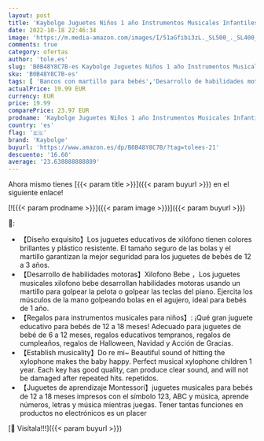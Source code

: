 ```yaml
---
layout: post
title: 'Kaybolge Juguetes Niños 1 año Instrumentos Musicales Infantiles Xilofono Bebe Juguetes 6-12 Meses Juguetes Bebé 12-18 Meses Regalos Bebes 1 Año De Cumpleaños De Navidad para Niños'
date: 2022-10-18 22:46:34
image: 'https://m.media-amazon.com/images/I/51aGfibi3zL._SL500_._SL400_.jpg'
comments: true
category: ofertas
author: 'tole.es'
slug: 'B0B48Y8C7B-es Kaybolge Juguetes Niños 1 año Instrumentos Musicales...'
sku: 'B0B48Y8C7B-es'
tags: [ 'Bancos con martillo para bebés','Desarrollo de habilidades motoras','Juguetes','Juguetes para Bebés y primera infancia','Juguetes y juegos','kaybolge','navidad','🇪🇸', ]
actualPrice: 19.99 EUR
currency: EUR
price: 19.99
comparePrice: 23.97 EUR
prodname: 'Kaybolge Juguetes Niños 1 año Instrumentos Musicales Infantiles Xilofono Bebe Juguetes 6-12 Meses Juguetes Bebé 12-18 Meses Regalos Bebes 1 Año De Cumpleaños De Navidad para Niños'
country: 'es'
flag: '🇪🇸'
brand: 'Kaybolge'
buyurl: 'https://www.amazon.es/dp/B0B48Y8C7B/?tag=tolees-21'
descuento: '16.60'
average: '23.638888888889'
---
```


Ahora mismo tienes [{{< param title >}}]({{< param buyurl >}}) en el siguiente enlace!

[![{{< param prodname >}}]({{< param image >}})]({{< param buyurl >}})

🔎:

- 【Diseño exquisito】Los juguetes educativos de xilófono tienen colores brillantes y plástico resistente. El tamaño seguro de las bolas y el martillo garantizan la mejor seguridad para los juguetes de bebés de 12 a 3 años.
- 【Desarrollo de habilidades motoras】Xilofono Bebe ，Los juguetes musicales xilofono bebe desarrollan habilidades motoras usando un martillo para golpear la pelota o golpear las teclas del piano. Ejercita los músculos de la mano golpeando bolas en el agujero, ideal para bebés de 1 año.
- 【Regalos para instrumentos musicales para niños】: ¡Qué gran juguete educativo para bebés de 12 a 18 meses! Adecuado para juguetes de bebé de 6 a 12 meses, regalos educativos tempranos, regalos de cumpleaños, regalos de Halloween, Navidad y Acción de Gracias.
- 【Establish musicality】Do re mi~ Beautiful sound of hitting the xylophone makes the baby happy. Perfect musical xylophone children 1 year. Each key has good quality, can produce clear sound, and will not be damaged after repeated hits. repetidos.
- 【Juguetes de aprendizaje Montessori】juguetes musicales para bebés de 12 a 18 meses impresos con el símbolo 123, ABC y música, aprende números, letras y música mientras juegas. Tener tantas funciones en productos no electrónicos es un placer

[🛒 Visítala!!!]({{< param buyurl >}})
